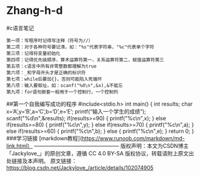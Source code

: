 # Zhang-h-d
#c语言笔记

    第一项：写程序时记得写注释（符号为//）
    第二项：对于各种符号要记清，如："%s"代表字符串，"%c"代表单个字符
    第三项：记得将变量初始化
    第四项：记得优先级顺序，算术运算符第一，关系运算符第二，赋值运算符第三
    第五项：c语言中所有非零整数都理解为true
    第六项：_和字母开头才是正确的标识符
    第七项：while后要加{}，否则可能陷入死循环
    第八项：输入要取址，如：scanf("%d\n",&x),&不能忘
    第九项：for语句嵌套一般用于一个控制行，一个控制列

##第一个自我编写成功的程序
    #include<stdio.h>
    int main()
    {
    int results;
    char x=‘A’,y=‘B’,a=‘C’,b=‘D’,e=‘E’;
    printf(“输入一个学生的成绩”);
    scanf("%d\n",&results);
    if(results>=90)
    {
    printf("%c\n",x);
    }
    else if(results>=80)
    {
    printf("%c\n",y);
    }
    else if(results>=70)
    {
    printf("%c\n",a);
    }
    else if(results>=60)
    {
    printf("%c\n",b);
    }
    else
    {
    printf("%c\n",e);
    }
    return 0;
    }
###学习链接
[markdown教程](https://www.runoob.com/markdown/md-link.html）
————————————————
版权声明：本文为CSDN博主「Jackylove_」的原创文章，遵循 CC 4.0 BY-SA 版权协议，转载请附上原文出处链接及本声明。
原文链接：https://blog.csdn.net/Jackylove_/article/details/102074905
